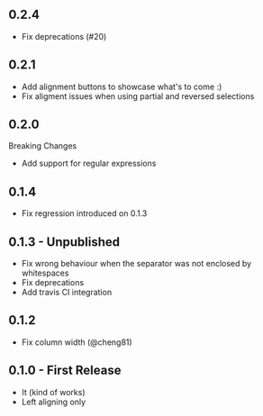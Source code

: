 ## 0.2.4
* Fix deprecations (#20)

## 0.2.1
* Add alignment buttons to showcase what's to come :)
* Fix aligment issues when using partial and reversed selections

## 0.2.0

Breaking Changes

* Add support for regular expressions

## 0.1.4
* Fix regression introduced on 0.1.3

## 0.1.3 - Unpublished
* Fix wrong behaviour when the separator was not enclosed by whitespaces
* Fix deprecations
* Add travis CI integration

## 0.1.2
* Fix column width (@cheng81)

## 0.1.0 - First Release
* It (kind of works)
* Left aligning only
